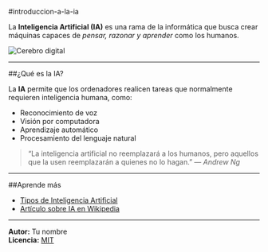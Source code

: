 #introduccion-a-la-ia

La **Inteligencia Artificial (IA)** es una rama de la informática que busca crear máquinas capaces de *pensar, razonar y aprender* como los humanos.

![Cerebro digital](https://upload.wikimedia.org/wikipedia/commons/thumb/6/64/Dall-e_3_%28jan_%2724%29_artificial_intelligence_icon.png/250px-Dall-e_3_%28jan_%2724%29_artificial_intelligence_icon.png)

---

##¿Qué es la IA?

La **IA** permite que los ordenadores realicen tareas que normalmente requieren inteligencia humana, como:
- Reconocimiento de voz
- Visión por computadora
- Aprendizaje automático
- Procesamiento del lenguaje natural

> “La inteligencia artificial no reemplazará a los humanos, pero aquellos que la usen reemplazarán a quienes no lo hagan.” — *Andrew Ng*

---

##Aprende más

- [Tipos de Inteligencia Artificial](tipos-de-ia.md)
- [Artículo sobre IA en Wikipedia](https://es.wikipedia.org/wiki/Inteligencia_artificial)

---
**Autor:** Tu nombre  
**Licencia:** [MIT](https://opensource.org/licenses/MIT)
